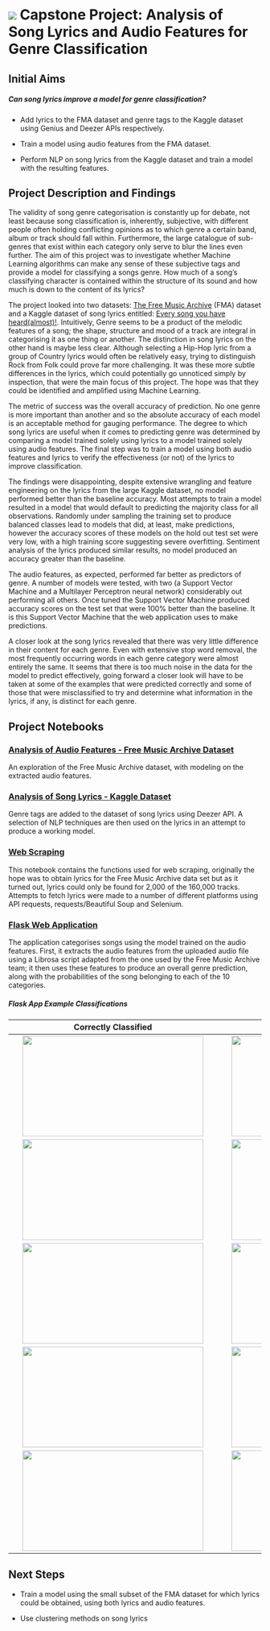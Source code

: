 # ![](https://ga-dash.s3.amazonaws.com/production/assets/logo-9f88ae6c9c3871690e33280fcf557f33.png) Capstone Project: Analysis of Song Lyrics and Audio Features for Genre Classification

## Initial Aims

##### Can song lyrics improve a model for genre classification?

- Add lyrics to the FMA dataset and genre tags to the Kaggle dataset using Genius and Deezer APIs respectively.


- Train a model using audio features from the FMA dataset.


- Perform NLP on song lyrics from the Kaggle dataset and train a model with the resulting features.


## Project Description and Findings
The validity of song genre categorisation is constantly up for debate, not least because song classification is, inherently, subjective, with different people often holding conflicting opinions as to which genre a certain band, album or track should fall within. Furthermore, the large catalogue of sub-genres that exist within each category only serve to blur the lines even further. The aim of this project was to investigate whether Machine Learning algorithms can make any sense of these subjective tags and provide a model for classifying a songs genre. How much of a song’s classifying character is contained within the structure of its sound and how much is down to the content of its lyrics?

The project looked into two datasets: [The Free Music Archive](http://freemusicarchive.org/) (FMA) dataset and a Kaggle dataset of song lyrics entitled: [Every song you have heard(almost)!](https://www.kaggle.com/artimous/every-song-you-have-heard-almost/home). Intuitively, Genre seems to be a product of the melodic features of a song; the shape, structure and mood of a track are integral in categorising it as one thing or another. The distinction in song lyrics on the other hand is maybe less clear. Although selecting a Hip-Hop lyric from a group of Country lyrics would often be relatively easy, trying to distinguish Rock from Folk could prove far more challenging. It was these more subtle differences in the lyrics, which could potentially go unnoticed simply by inspection, that were the main focus of this project. The hope was that they could be identified and amplified using Machine Learning.

The metric of success was the overall accuracy of prediction. No one genre is more important than another and so the absolute accuracy of each model is an acceptable method for gauging performance. The degree to which song lyrics are useful when it comes to predicting genre was determined by comparing a model trained solely using lyrics to a model trained solely using audio features. The final step was to train a model using both audio features and lyrics to verify the effectiveness (or not) of the lyrics to improve classification.

The findings were disappointing, despite extensive wrangling and feature engineering on the lyrics from the large Kaggle dataset, no model performed better than the baseline accuracy. Most attempts to train a model resulted in a model that would default to predicting the majority class for all observations. Randomly under sampling the training set to produce balanced classes lead to models that did, at least, make predictions, however the accuracy scores of these models on the hold out test set were very low, with a high training score suggesting severe overfitting. Sentiment analysis of the lyrics produced similar results, no model produced an accuracy greater than the baseline.

The audio features, as expected, performed far better as predictors of genre. A number of models were tested, with two (a Support Vector Machine and a Multilayer Perceptron neural network) considerably out performing all others. Once tuned the Support Vector Machine produced accuracy scores on the test set that were 100% better than the baseline. It is this Support Vector Machine that the web application uses to make predictions.

A closer look at the song lyrics revealed that there was very little difference in their content for each genre. Even with extensive stop word removal, the most frequently occurring words in each genre category were almost entirely the same. It seems that there is too much noise in the data for the model to predict effectively, going forward a closer look will have to be taken at some of the examples that were predicted correctly and some of those that were misclassified to try and determine what information in the lyrics, if any, is distinct for each genre.

## Project Notebooks
### [Analysis of Audio Features - Free Music Archive Dataset](./audio_feature_analysis.ipynb)

An exploration of the Free Music Archive dataset, with modeling on the extracted audio features.

### [Analysis of Song Lyrics - Kaggle Dataset](./lyric_analysis.ipynb)

Genre tags are added to the dataset of song lyrics using Deezer API. A selection of NLP techniques are then used on the lyrics in an attempt to produce a working model.

### [Web Scraping](./web_scraping.ipynb)

This notebook contains the functions used for web scraping, originally the hope was to obtain lyrics for the Free Music Archive data set but as it turned out, lyrics could only be found for 2,000 of the 160,000 tracks. Attempts to fetch lyrics were made to a number of different platforms using API requests, requests/Beautiful Soup and Selenium.

### [Flask Web Application](http://ahoward.pythonanywhere.com/)

The application categorises songs using the model trained on the audio features. First, it extracts the audio features from the uploaded audio file using a Librosa script adapted from the one used by the Free Music Archive team; it then uses these features to produce an overall genre prediction, along with the probabilities of the song belonging to each of the 10 categories.

##### Flask App Example Classifications

Correctly Classified             |  Misclassified
:-------------------------:|:-------------------------:
<img align="left" hspace="20" width="360" height="200" src="./flask-web-app/screenshots/correctly-classified/1.png">  |  <img align="left" hspace="20" width="360" height="200" src="./flask-web-app/screenshots/misclassified/1.png">
<img align="left" hspace="20" width="360" height="200" src="./flask-web-app/screenshots/correctly-classified/2.png">  |  <img align="left" hspace="20" width="360" height="200" src="./flask-web-app/screenshots/misclassified/2.png">
<img align="left" hspace="20" width="360" height="200" src="./flask-web-app/screenshots/correctly-classified/3.png">  |  <img align="left" hspace="20" width="360" height="200" src="./flask-web-app/screenshots/misclassified/3.png">
<img align="left" hspace="20" width="360" height="200" src="./flask-web-app/screenshots/correctly-classified/4.png">  |  <img align="left" hspace="20" width="360" height="200" src="./flask-web-app/screenshots/misclassified/4.png">
<img align="left" hspace="20" width="360" height="200" src="./flask-web-app/screenshots/correctly-classified/5.png">  |  <img align="left" hspace="20" width="360" height="200" src="./flask-web-app/screenshots/misclassified/5.png">





## Next Steps

- Train a model using the small subset of the FMA dataset for which lyrics could be obtained, using both lyrics and audio features.

- Use clustering methods on song lyrics
